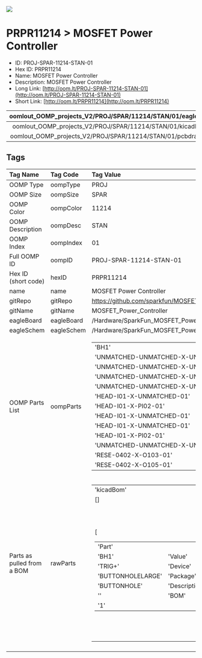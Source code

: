 


  
![][im]
# PRPR11214 > MOSFET Power Controller

- ID: PROJ-SPAR-11214-STAN-01
- Hex ID: PRPR11214
- Name: MOSFET Power Controller
- Description: MOSFET Power Controller
- Long Link: [http://oom.lt/PROJ-SPAR-11214-STAN-01](http://oom.lt/PROJ-SPAR-11214-STAN-01)
- Short Link: [http://oom.lt/PRPR11214](http://oom.lt/PRPR11214)
  

|oomlout_OOMP_projects_V2/PROJ/SPAR/11214/STAN/01/eagleImage.png|oomlout_OOMP_projects_V2/PROJ/SPAR/11214/STAN/01/eagleSchemImage.png|oomlout_OOMP_projects_V2/PROJ/SPAR/11214/STAN/01/kicadPcb3dFront.png|oomlout_OOMP_projects_V2/PROJ/SPAR/11214/STAN/01/kicadPcb3dBack.png|
| :---: | :---: | :---: | :---: |
|oomlout_OOMP_projects_V2/PROJ/SPAR/11214/STAN/01/kicadPcb3d.png|oomlout_OOMP_projects_V2/PROJ/SPAR/11214/STAN/01/bomBack.png|oomlout_OOMP_projects_V2/PROJ/SPAR/11214/STAN/01/bomFront.png|oomlout_OOMP_projects_V2/PROJ/SPAR/11214/STAN/01/pcbdraw.svg|
|oomlout_OOMP_projects_V2/PROJ/SPAR/11214/STAN/01/pcbdrawBack.svg||||

## Tags
  

|Tag Name|Tag Code|Tag Value|
| :--- | :--- | :--- |
|OOMP Type|oompType|PROJ|
|OOMP Size|oompSize|SPAR|
|OOMP Color|oompColor|11214|
|OOMP Description|oompDesc|STAN|
|OOMP Index|oompIndex|01|
|Full OOMP ID|oompID|PROJ-SPAR-11214-STAN-01|
|Hex ID (short code)|hexID|PRPR11214|
|name|name|MOSFET Power Controller|
|gitRepo|gitRepo|https://github.com/sparkfun/MOSFET_Power_Controller|
|gitName|gitName|MOSFET_Power_Controller|
|eagleBoard|eagleBoard|/Hardware/SparkFun_MOSFET_Power_Controller.brd|
|eagleSchem|eagleSchem|/Hardware/SparkFun_MOSFET_Power_Controller.sch|
|OOMP Parts List|oompParts|<table><tr><td>'BH1'</td></tr><tr><td> 'UNMATCHED-UNMATCHED-X-UNMATCHED-01'</td><td> 'BH2'</td></tr><tr><td> 'UNMATCHED-UNMATCHED-X-UNMATCHED-01'</td><td> 'BH3'</td></tr><tr><td> 'UNMATCHED-UNMATCHED-X-UNMATCHED-01'</td><td> 'BH4'</td></tr><tr><td> 'UNMATCHED-UNMATCHED-X-UNMATCHED-01'</td><td> 'JP1'</td></tr><tr><td> 'HEAD-I01-X-UNMATCHED-01'</td><td> 'JP2'</td></tr><tr><td> 'HEAD-I01-X-PI02-01'</td><td> 'JP3'</td></tr><tr><td> 'HEAD-I01-X-UNMATCHED-01'</td><td> 'JP4'</td></tr><tr><td> 'HEAD-I01-X-UNMATCHED-01'</td><td> 'JP5'</td></tr><tr><td> 'HEAD-I01-X-PI02-01'</td><td> 'Q1'</td></tr><tr><td> 'UNMATCHED-UNMATCHED-X-UNMATCHED-01'</td><td> 'R1'</td></tr><tr><td> 'RESE-0402-X-O103-01'</td><td> 'R2'</td></tr><tr><td> 'RESE-0402-X-O105-01'</td></tr></table>|
|Parts as pulled from a BOM|rawParts|<table><tr><td>'kicadBom'</td></tr><tr><td> []</td><td> 'eagleBom'</td></tr><tr><td> [<table><tr><td>'Part'</td></tr><tr><td> 'BH1'</td><td> 'Value'</td></tr><tr><td> 'TRIG+'</td><td> 'Device'</td></tr><tr><td> 'BUTTONHOLELARGE'</td><td> 'Package'</td></tr><tr><td> 'BUTTONHOLE'</td><td> 'Description'</td></tr><tr><td> ''</td><td> 'BOM'</td></tr><tr><td> '1'</td></tr></table></td><td> <table><tr><td>'Part'</td></tr><tr><td> 'BH2'</td><td> 'Value'</td></tr><tr><td> 'TRIG-'</td><td> 'Device'</td></tr><tr><td> 'BUTTONHOLELARGE'</td><td> 'Package'</td></tr><tr><td> 'BUTTONHOLE'</td><td> 'Description'</td></tr><tr><td> ''</td><td> 'BOM'</td></tr><tr><td> '1'</td></tr></table></td><td> <table><tr><td>'Part'</td></tr><tr><td> 'BH3'</td><td> 'Value'</td></tr><tr><td> 'OUT+'</td><td> 'Device'</td></tr><tr><td> 'BUTTONHOLELARGE'</td><td> 'Package'</td></tr><tr><td> 'BUTTONHOLE'</td><td> 'Description'</td></tr><tr><td> ''</td><td> 'BOM'</td></tr><tr><td> '1'</td></tr></table></td><td> <table><tr><td>'Part'</td></tr><tr><td> 'BH4'</td><td> 'Value'</td></tr><tr><td> 'OUT-'</td><td> 'Device'</td></tr><tr><td> 'BUTTONHOLELARGE'</td><td> 'Package'</td></tr><tr><td> 'BUTTONHOLE'</td><td> 'Description'</td></tr><tr><td> ''</td><td> 'BOM'</td></tr><tr><td> '1'</td></tr></table></td><td> <table><tr><td>'Part'</td></tr><tr><td> 'FRAME1'</td><td> 'Value'</td></tr><tr><td> 'FRAME-LETTER'</td><td> 'Device'</td></tr><tr><td> 'FRAME-LETTER'</td><td> 'Package'</td></tr><tr><td> 'CREATIVE_COMMONS'</td><td> 'Description'</td></tr><tr><td> 'Schematic Frame'</td><td> 'BOM'</td></tr><tr><td> ''</td></tr></table></td><td> <table><tr><td>'Part'</td></tr><tr><td> 'JP1'</td><td> 'Value'</td></tr><tr><td> 'JST-SMT'</td><td> 'Device'</td></tr><tr><td> 'M02-JST-2MM-SMT'</td><td> 'Package'</td></tr><tr><td> 'JST-2-SMD'</td><td> 'Description'</td></tr><tr><td> 'Header 2'</td><td> 'BOM'</td></tr><tr><td> ''</td></tr></table></td><td> <table><tr><td>'Part'</td></tr><tr><td> 'JP2'</td><td> 'Value'</td></tr><tr><td> ''</td><td> 'Device'</td></tr><tr><td> 'M02PTH'</td><td> 'Package'</td></tr><tr><td> '1X02'</td><td> 'Description'</td></tr><tr><td> 'Header 2'</td><td> 'BOM'</td></tr><tr><td> ''</td></tr></table></td><td> <table><tr><td>'Part'</td></tr><tr><td> 'JP3'</td><td> 'Value'</td></tr><tr><td> 'JST-PTH'</td><td> 'Device'</td></tr><tr><td> 'M02-JST-2-PTH-NO_SILK'</td><td> 'Package'</td></tr><tr><td> 'JST-2-PTH-NS'</td><td> 'Description'</td></tr><tr><td> 'Header 2'</td><td> 'BOM'</td></tr><tr><td> '1'</td></tr></table></td><td> <table><tr><td>'Part'</td></tr><tr><td> 'JP4'</td><td> 'Value'</td></tr><tr><td> 'JST-PTH'</td><td> 'Device'</td></tr><tr><td> 'M02-JST-2-PTH-NO_SILK'</td><td> 'Package'</td></tr><tr><td> 'JST-2-PTH-NS'</td><td> 'Description'</td></tr><tr><td> 'Header 2'</td><td> 'BOM'</td></tr><tr><td> '1'</td></tr></table></td><td> <table><tr><td>'Part'</td></tr><tr><td> 'JP5'</td><td> 'Value'</td></tr><tr><td> ''</td><td> 'Device'</td></tr><tr><td> 'M02PTH'</td><td> 'Package'</td></tr><tr><td> '1X02'</td><td> 'Description'</td></tr><tr><td> 'Header 2'</td><td> 'BOM'</td></tr><tr><td> ''</td></tr></table></td><td> <table><tr><td>'Part'</td></tr><tr><td> 'JP6'</td><td> 'Value'</td></tr><tr><td> 'FIDUCIALUFIDUCIAL'</td><td> 'Device'</td></tr><tr><td> 'FIDUCIALUFIDUCIAL'</td><td> 'Package'</td></tr><tr><td> 'MICRO-FIDUCIAL'</td><td> 'Description'</td></tr><tr><td> 'Fiducial Alignment Points'</td><td> 'BOM'</td></tr><tr><td> ''</td></tr></table></td><td> <table><tr><td>'Part'</td></tr><tr><td> 'JP7'</td><td> 'Value'</td></tr><tr><td> 'FIDUCIALUFIDUCIAL'</td><td> 'Device'</td></tr><tr><td> 'FIDUCIALUFIDUCIAL'</td><td> 'Package'</td></tr><tr><td> 'MICRO-FIDUCIAL'</td><td> 'Description'</td></tr><tr><td> 'Fiducial Alignment Points'</td><td> 'BOM'</td></tr><tr><td> ''</td></tr></table></td><td> <table><tr><td>'Part'</td></tr><tr><td> 'Q1'</td><td> 'Value'</td></tr><tr><td> 'FDS6630A'</td><td> 'Device'</td></tr><tr><td> 'MOSFET-NCHANNELFDS6630A'</td><td> 'Package'</td></tr><tr><td> 'SO08'</td><td> 'Description'</td></tr><tr><td> 'Common NMOSFET Parts'</td><td> 'BOM'</td></tr><tr><td> ''</td></tr></table></td><td> <table><tr><td>'Part'</td></tr><tr><td> 'R1'</td><td> 'Value'</td></tr><tr><td> '10k'</td><td> 'Device'</td></tr><tr><td> 'RESISTOR0402-RES'</td><td> 'Package'</td></tr><tr><td> '0402-RES'</td><td> 'Description'</td></tr><tr><td> 'Resistor'</td><td> 'BOM'</td></tr><tr><td> ''</td></tr></table></td><td> <table><tr><td>'Part'</td></tr><tr><td> 'R2'</td><td> 'Value'</td></tr><tr><td> '1M'</td><td> 'Device'</td></tr><tr><td> '1M-1%'</td><td> 'Package'</td></tr><tr><td> '0402-RES'</td><td> 'Description'</td></tr><tr><td> '1M-ohm SMT'</td><td> 'BOM'</td></tr><tr><td> ''</td></tr></table>]</td></tr></table>|
||||



[im]: PROJ/SPAR/11214/STAN/01/kicadPcb3d_450.png

